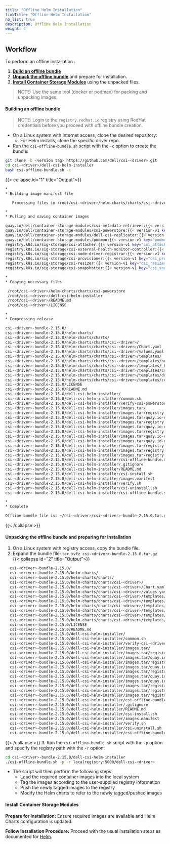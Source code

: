 ```yaml
---
title: "Offline Helm Installation"
linkTitle: "Offline Helm Installation"
no_list: true
description: Offline Helm Installation
weight: 4
---
```


## Workflow

To perform an offline installation :

1. [**Build an offline bundle**](../offline#building-an-offline-bundle-2)
2. [**Unpack the offline bundle**](../offline#unpacking-the-offline-bundle-and-preparing-for-installation-2) and prepare for installation.
3. [**Install Container Storage Modules**](../offline#install-container-storage-module-2) using the unpacked files.

>NOTE: Use the same tool (docker or podman) for packing and unpacking images.

#### **Building an offline bundle**
>NOTE: Login to the `registry.redhat.io` registry using RedHat credentials before you proceed with offline bundle creation.

- On a Linux system with Internet access, clone the desired repository:
  - For Helm installs, clone the specific driver repo.
- Run the `csi-offline-bundle.sh` script with the `-c` option to create the bundle:
```bash
git clone -b <version tag> https://github.com/dell/csi-<driver>.git
cd csi-<driver>/dell-csi-helm-installer
bash csi-offline-bundle.sh -c
```
{{< collapse id="1" title="Output">}}
```bash
*
* Building image manifest file

   Processing files in /root/csi-<driver>/helm-charts/charts/csi-<driver>

*
* Pulling and saving container images

quay.io/dell/container-storage-modules/csi-metadata-retriever:{{< version-v1 key="metadata_retriever_latest_version" >}}
quay.io/dell/container-storage-modules/csi-powerstore:{{< version-v1 key="PStore_latestVersion" >}}
quay.io/dell/container-storage-modules/dell-csi-replicator:{{< version-v1 key="replicator_latest_version" >}}
quay.io/dell/container-storage-modules/podmon:{{< version-v1 key="podmon_latest_version" >}}
registry.k8s.io/sig-storage/csi-attacher:{{< version-v1 key="csi_attacher_latest_version" >}}
registry.k8s.io/sig-storage/csi-external-health-monitor-controller:{{< version-v1 key="csi_external_health_monitor_controller_latest_version" >}}
registry.k8s.io/sig-storage/csi-node-driver-registrar:{{< version-v1 key="csi_node_driver_registrar_latest_version" >}}
registry.k8s.io/sig-storage/csi-provisioner:{{< version-v1 key="csi_provisioner_latest_version" >}}
registry.k8s.io/sig-storage/csi-resizer:{{< version-v1 key="csi_resizer_latest_version" >}}
registry.k8s.io/sig-storage/csi-snapshotter:{{< version-v1 key="csi_snapshotter_latest_version" >}}

*
* Copying necessary files

 /root/csi-<driver>/helm-charts/charts/csi-powerstore
 /root/csi-<driver>/dell-csi-helm-installer
 /root/csi-<driver>/README.md
 /root/csi-<driver>/LICENSE

*
* Compressing release

csi-<driver>-bundle-2.15.0/
csi-<driver>-bundle-2.15.0/helm-charts/
csi-<driver>-bundle-2.15.0/helm-charts/charts/
csi-<driver>-bundle-2.15.0/helm-charts/charts/csi-<driver>/
csi-<driver>-bundle-2.15.0/helm-charts/charts/csi-<driver>/Chart.yaml
csi-<driver>-bundle-2.15.0/helm-charts/charts/csi-<driver>/values.yaml
csi-<driver>-bundle-2.15.0/helm-charts/charts/csi-<driver>/templates/
csi-<driver>-bundle-2.15.0/helm-charts/charts/csi-<driver>/templates/node.yaml
csi-<driver>-bundle-2.15.0/helm-charts/charts/csi-<driver>/templates/_helpers.tpl
csi-<driver>-bundle-2.15.0/helm-charts/charts/csi-<driver>/templates/csidriver.yaml
csi-<driver>-bundle-2.15.0/helm-charts/charts/csi-<driver>/templates/driver-config-params.yaml
csi-<driver>-bundle-2.15.0/helm-charts/charts/csi-<driver>/templates/controller.yaml
csi-<driver>-bundle-2.15.0/LICENSE
csi-<driver>-bundle-2.15.0/README.md
csi-<driver>-bundle-2.15.0/dell-csi-helm-installer/
csi-<driver>-bundle-2.15.0/dell-csi-helm-installer/common.sh
csi-<driver>-bundle-2.15.0/dell-csi-helm-installer/verify-csi-powerstore.sh
csi-<driver>-bundle-2.15.0/dell-csi-helm-installer/images.tar/
csi-<driver>-bundle-2.15.0/dell-csi-helm-installer/images.tar/registry.k8s.io-sig-storage-csi-resizer-{{< version-v1 key="csi_resizer_latest_version" >}}.tar
csi-<driver>-bundle-2.15.0/dell-csi-helm-installer/images.tar/quay.io-dell-container-storage-modules-csi-metadata-retriever-{{< version-v1 key="metadata_retriever_latest_version" >}}.tar
csi-<driver>-bundle-2.15.0/dell-csi-helm-installer/images.tar/registry.k8s.io-sig-storage-csi-attacher-{{< version-v1 key="csi_attacher_latest_version" >}}.tar
csi-<driver>-bundle-2.15.0/dell-csi-helm-installer/images.tar/quay.io-dell-container-storage-modules-csi-powerstore-{{< version-v1 key="PStore_latestVersion" >}}.tar
csi-<driver>-bundle-2.15.0/dell-csi-helm-installer/images.tar/registry.k8s.io-sig-storage-csi-snapshotter-{{< version-v1 key="csi_snapshotter_latest_version" >}}.tar
csi-<driver>-bundle-2.15.0/dell-csi-helm-installer/images.tar/quay.io-dell-container-storage-modules-dell-csi-replicator-{{< version-v1 key="replicator_latest_version" >}}.tar
csi-<driver>-bundle-2.15.0/dell-csi-helm-installer/images.tar/quay.io-dell-container-storage-modules-podmon-{{< version-v1 key="podmon_latest_version" >}}.tar
csi-<driver>-bundle-2.15.0/dell-csi-helm-installer/images.tar/registry.k8s.io-sig-storage-csi-external-health-monitor-controller-{{< version-v1 key="csi_external_health_monitor_controller_latest_version" >}}.tar
csi-<driver>-bundle-2.15.0/dell-csi-helm-installer/images.tar/registry.k8s.io-sig-storage-csi-node-driver-registrar-{{< version-v1 key="csi_node_driver_registrar_latest_version" >}}.tar
csi-<driver>-bundle-2.15.0/dell-csi-helm-installer/images.tar/registry.k8s.io-sig-storage-csi-provisioner-{{< version-v1 key="csi_provisioner_latest_version" >}}.tar
csi-<driver>-bundle-2.15.0/dell-csi-helm-installer/csi-offline-bundle.md
csi-<driver>-bundle-2.15.0/dell-csi-helm-installer/.gitignore
csi-<driver>-bundle-2.15.0/dell-csi-helm-installer/README.md
csi-<driver>-bundle-2.15.0/dell-csi-helm-installer/csi-install.sh
csi-<driver>-bundle-2.15.0/dell-csi-helm-installer/images.manifest
csi-<driver>-bundle-2.15.0/dell-csi-helm-installer/verify.sh
csi-<driver>-bundle-2.15.0/dell-csi-helm-installer/csi-uninstall.sh
csi-<driver>-bundle-2.15.0/dell-csi-helm-installer/csi-offline-bundle.sh

*
* Complete

Offline bundle file is: ~/csi-<driver>/csi-<driver>-bundle-2.15.0.tar.gz
```
{{< /collapse >}}

#### **Unpacking the offline bundle and preparing for installation**

1. On a Linux system with registry access, copy the bundle file.
2.  Expand the bundle file: `tar xvfz csi-<driver>-bundle-2.15.0.tar.gz`
{{< collapse id="2" title="Output">}}

```bash
  csi-<driver>-bundle-2.15.0/
  csi-<driver>-bundle-2.15.0/helm-charts/
  csi-<driver>-bundle-2.15.0/helm-charts/charts/
  csi-<driver>-bundle-2.15.0/helm-charts/charts/csi-<driver>/
  csi-<driver>-bundle-2.15.0/helm-charts/charts/csi-<driver>/Chart.yaml
  csi-<driver>-bundle-2.15.0/helm-charts/charts/csi-<driver>/values.yaml
  csi-<driver>-bundle-2.15.0/helm-charts/charts/csi-<driver>/templates/
  csi-<driver>-bundle-2.15.0/helm-charts/charts/csi-<driver>/templates/node.yaml
  csi-<driver>-bundle-2.15.0/helm-charts/charts/csi-<driver>/templates/_helpers.tpl
  csi-<driver>-bundle-2.15.0/helm-charts/charts/csi-<driver>/templates/csidriver.yaml
  csi-<driver>-bundle-2.15.0/helm-charts/charts/csi-<driver>/templates/driver-config-params.yaml
  csi-<driver>-bundle-2.15.0/helm-charts/charts/csi-<driver>/templates/controller.yaml
  csi-<driver>-bundle-2.15.0/LICENSE
  csi-<driver>-bundle-2.15.0/README.md
  csi-<driver>-bundle-2.15.0/dell-csi-helm-installer/
  csi-<driver>-bundle-2.15.0/dell-csi-helm-installer/common.sh
  csi-<driver>-bundle-2.15.0/dell-csi-helm-installer/verify-csi-<driver>.sh
  csi-<driver>-bundle-2.15.0/dell-csi-helm-installer/images.tar/
  csi-<driver>-bundle-2.15.0/dell-csi-helm-installer/images.tar/registry.k8s.io-sig-storage-csi-resizer-{{< version-v1 key="csi_resizer_latest_version" >}}.tar
  csi-<driver>-bundle-2.15.0/dell-csi-helm-installer/images.tar/quay.io-dell-container-storage-modules-csi-metadata-retriever-{{< version-v1 key="metadata_retriever_latest_version" >}}.tar
  csi-<driver>-bundle-2.15.0/dell-csi-helm-installer/images.tar/registry.k8s.io-sig-storage-csi-attacher-{{< version-v1 key="csi_attacher_latest_version" >}}.tar
  csi-<driver>-bundle-2.15.0/dell-csi-helm-installer/images.tar/quay.io-dell-container-storage-modules-csi-<driver>-{{< version-v1 key="PStore_latestVersion" >}}.tar
  csi-<driver>-bundle-2.15.0/dell-csi-helm-installer/images.tar/registry.k8s.io-sig-storage-csi-snapshotter-{{< version-v1 key="csi_snapshotter_latest_version" >}}.tar
  csi-<driver>-bundle-2.15.0/dell-csi-helm-installer/images.tar/quay.io-dell-container-storage-modules-dell-csi-replicator-{{< version-v1 key="replicator_latest_version" >}}.tar
  csi-<driver>-bundle-2.15.0/dell-csi-helm-installer/images.tar/quay.io-dell-container-storage-modules-podmon-{{< version-v1 key="podmon_latest_version" >}}.tar
  csi-<driver>-bundle-2.15.0/dell-csi-helm-installer/images.tar/registry.k8s.io-sig-storage-csi-external-health-monitor-controller-{{< version-v1 key="csi_external_health_monitor_controller_latest_version" >}}.tar
  csi-<driver>-bundle-2.15.0/dell-csi-helm-installer/images.tar/registry.k8s.io-sig-storage-csi-node-driver-registrar-{{< version-v1 key="csi_node_driver_registrar_latest_version" >}}.tar
  csi-<driver>-bundle-2.15.0/dell-csi-helm-installer/images.tar/registry.k8s.io-sig-storage-csi-provisioner-{{< version-v1 key="csi_provisioner_latest_version" >}}.tar
  csi-<driver>-bundle-2.15.0/dell-csi-helm-installer/csi-offline-bundle.md
  csi-<driver>-bundle-2.15.0/dell-csi-helm-installer/.gitignore
  csi-<driver>-bundle-2.15.0/dell-csi-helm-installer/README.md
  csi-<driver>-bundle-2.15.0/dell-csi-helm-installer/csi-install.sh
  csi-<driver>-bundle-2.15.0/dell-csi-helm-installer/images.manifest
  csi-<driver>-bundle-2.15.0/dell-csi-helm-installer/verify.sh
  csi-<driver>-bundle-2.15.0/dell-csi-helm-installer/csi-uninstall.sh
  csi-<driver>-bundle-2.15.0/dell-csi-helm-installer/csi-offline-bundle.sh
```
{{< /collapse >}}
3. Run the `csi-offline-bundle.sh` script with the `-p` option and specify the registry path with the `-r` option:
```bash
cd csi-<driver>-bundle-2.15.0/dell-csi-helm-installer
./csi-offline-bundle.sh -p -r localregistry:5000/dell-csi-<driver>
```

 * The script will then perform the following steps:
   - Load the required container images into the local system
   - Tag the images according to the user-supplied registry information
   - Push the newly tagged images to the registry
   - Modify the Helm charts to refer to the newly tagged/pushed images

#### **Install Container Storage Modules**

**Prepare for Installation:**  Ensure required images are available and Helm Charts configuration is updated.

**Follow Installation Procedure:** Proceed with the usual installation steps as documented for [Helm](v1/getting-started/installation/helm).
